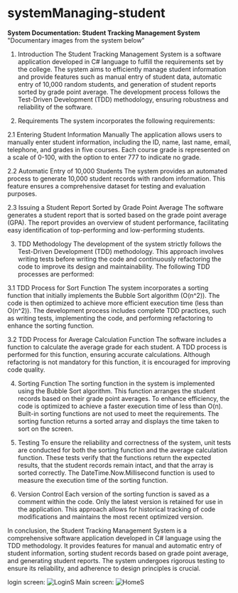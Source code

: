 # systemManaging-student

**System Documentation: Student Tracking Management System**
"Documentary images from the system below"

1. Introduction
The Student Tracking Management System is a software application developed in C# language to fulfill the requirements set by the college. The system aims to efficiently manage student information and provide features such as manual entry of student data, automatic entry of 10,000 random students, and generation of student reports sorted by grade point average. The development process follows the Test-Driven Development (TDD) methodology, ensuring robustness and reliability of the software.

2. Requirements
The system incorporates the following requirements:

2.1 Entering Student Information Manually
The application allows users to manually enter student information, including the ID, name, last name, email, telephone, and grades in five courses. Each course grade is represented on a scale of 0-100, with the option to enter 777 to indicate no grade.

2.2 Automatic Entry of 10,000 Students
The system provides an automated process to generate 10,000 student records with random information. This feature ensures a comprehensive dataset for testing and evaluation purposes.

2.3 Issuing a Student Report Sorted by Grade Point Average
The software generates a student report that is sorted based on the grade point average (GPA). The report provides an overview of student performance, facilitating easy identification of top-performing and low-performing students.

3. TDD Methodology
The development of the system strictly follows the Test-Driven Development (TDD) methodology. This approach involves writing tests before writing the code and continuously refactoring the code to improve its design and maintainability. The following TDD processes are performed:

3.1 TDD Process for Sort Function
The system incorporates a sorting function that initially implements the Bubble Sort algorithm (O(n^2)). The code is then optimized to achieve more efficient execution time (less than O(n^2)). The development process includes complete TDD practices, such as writing tests, implementing the code, and performing refactoring to enhance the sorting function.

3.2 TDD Process for Average Calculation Function
The software includes a function to calculate the average grade for each student. A TDD process is performed for this function, ensuring accurate calculations. Although refactoring is not mandatory for this function, it is encouraged for improving code quality.

4. Sorting Function
The sorting function in the system is implemented using the Bubble Sort algorithm. This function arranges the student records based on their grade point averages. To enhance efficiency, the code is optimized to achieve a faster execution time of less than O(n). Built-in sorting functions are not used to meet the requirements. The sorting function returns a sorted array and displays the time taken to sort on the screen.

5. Testing
To ensure the reliability and correctness of the system, unit tests are conducted for both the sorting function and the average calculation function. These tests verify that the functions return the expected results, that the student records remain intact, and that the array is sorted correctly. The DateTime.Now.Millisecond function is used to measure the execution time of the sorting function.

6. Version Control
Each version of the sorting function is saved as a comment within the code. Only the latest version is retained for use in the application. This approach allows for historical tracking of code modifications and maintains the most recent optimized version.

In conclusion, the Student Tracking Management System is a comprehensive software application developed in C# language using the TDD methodology. It provides features for manual and automatic entry of student information, sorting student records based on grade point average, and generating student reports. The system undergoes rigorous testing to ensure its reliability, and adherence to design principles is crucial.

login screen:
![LoginS](https://github.com/fkzx8000/systemManaging-student/assets/117019431/44fe62c7-140e-43e8-b35b-08a7aa9ec0a5)
Main screen:
![HomeS](https://github.com/fkzx8000/systemManaging-student/assets/117019431/0264c6fd-62c4-4804-8671-e0e092453f38)
